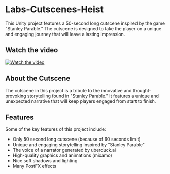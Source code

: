 # Labs-Cutscenes-Heist
This Unity project features a 50-second long cutscene inspired by the game "Stanley Parable." The cutscene is designed to take the player on a unique and engaging journey that will leave a lasting impression.
## Watch the video
[![Watch the video](https://img.youtube.com/vi/7NJ3rpCcM7Q/maxresdefault.jpg)](https://youtu.be/7NJ3rpCcM7Q)
## About the Cutscene
The cutscene in this project is a tribute to the innovative and thought-provoking storytelling found in "Stanley Parable." It features a unique and unexpected narrative that will keep players engaged from start to finish.
## Features
Some of the key features of this project include:
- Only 50 second long cutscene (because of 60 seconds limit)
- Unique and engaging storytelling inspired by "Stanley Parable"
- The voice of a narrator generated by uberduck.ai
- High-quality graphics and animations (mixamo)
- Nice soft shadows and lighting
- Many PostFX effects
